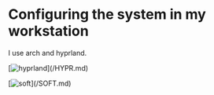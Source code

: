 # Configuring the system in my workstation

I use arch and hyprland.


[![hyprland](https://img.shields.io/badge/-Hyprland-rgb(0,0,0)?style=for-the-badge)](/HYPR.md)


[![soft](https://img.shields.io/badge/-Soft-rgb(152,122,122)?style=for-the-badge)](/SOFT.md)
